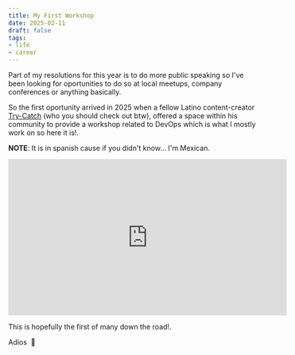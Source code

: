 ```yaml
---
title: My First Workshop
date: 2025-02-11
draft: false
tags:
- life
- career
---
```

Part of my resolutions for this year is to do more public speaking so I've been looking for oportunities to do so at local meetups, company conferences or anything basically.

So the first oportunity arrived in 2025 when a fellow Latino content-creator [Try-Catch](https://trycatch.tv/) (who you should check out btw), offered a space within his community to provide a workshop related to DevOps which is what I mostly work on so here it is!.

**NOTE**: It is in spanish cause if you didn't know... I'm Mexican.

<iframe width="560" height="315" src="https://www.youtube.com/embed/dqVqNxwXHy8?si=uvGEKeWdW_JDHcyn" title="YouTube video player" frameborder="0" allow="accelerometer; autoplay; clipboard-write; encrypted-media; gyroscope; picture-in-picture; web-share" referrerpolicy="strict-origin-when-cross-origin" allowfullscreen></iframe>

This is hopefully the first of many down the road!.

Adios  👋